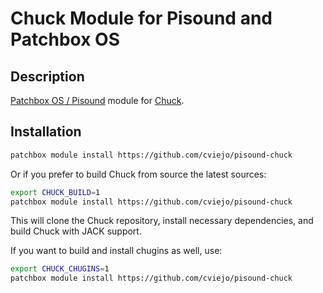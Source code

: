 # Chuck Module for Pisound and Patchbox OS

## Description

[Patchbox OS / Pisound](https://blokas.io/pisound/) module for [Chuck](https://chuck.cs.princeton.edu/).

## Installation

```sh
patchbox module install https://github.com/cviejo/pisound-chuck
```

Or if you prefer to build Chuck from source the latest sources:

```sh
export CHUCK_BUILD=1
patchbox module install https://github.com/cviejo/pisound-chuck
```

This will clone the Chuck repository, install necessary dependencies, and build Chuck with JACK support.

If you want to build and install chugins as well, use:

```sh
export CHUCK_CHUGINS=1
patchbox module install https://github.com/cviejo/pisound-chuck
```
